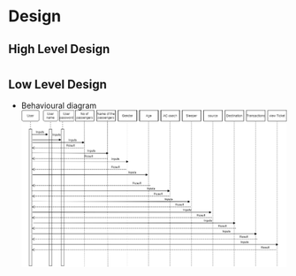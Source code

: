 # Design
## High Level Design
#
## Low Level Design

* Behavioural diagram
![Behavioural](https://github.com/jaswanth2000/STEPIN-Train-_reservation-system/blob/ticket_booking/2_Design/Behavioural.png)